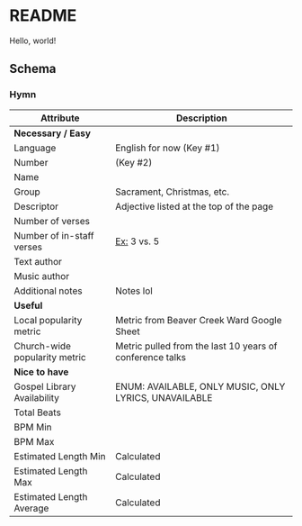 # README

Hello, world!

## Schema

### Hymn

| Attribute                     | Description                                                                                          |
| ----------------------------- | ---------------------------------------------------------------------------------------------------- |
| **Necessary / Easy**          |                                                                                                      |
| Language                      | English for now (Key #1)                                                                             |
| Number                        | (Key #2)                                                                                             |
| Name                          |                                                                                                      |
| Group                         | Sacrament, Christmas, etc.                                                                           |
| Descriptor                    | Adjective listed at the top of the page                                                              |
| Number of verses              |                                                                                                      |
| Number of in-staff verses     | [Ex:](https://www.churchofjesuschrist.org/study/manual/hymns/an-angel-from-on-high?lang=eng) 3 vs. 5 |
| Text author                   |                                                                                                      |
| Music author                  |                                                                                                      |
| Additional notes              | Notes lol                                                                                            |
| **Useful**                    |                                                                                                      |
| Local popularity metric       | Metric from Beaver Creek Ward Google Sheet                                                           |
| Church-wide popularity metric | Metric pulled from the last 10 years of conference talks                                             |
| **Nice to have**              |                                                                                                      |
| Gospel Library Availability   | ENUM: AVAILABLE, ONLY MUSIC, ONLY LYRICS, UNAVAILABLE                                                |
| Total Beats                   |                                                                                                      |
| BPM Min                       |                                                                                                      |
| BPM Max                       |                                                                                                      |
| Estimated Length Min          | Calculated                                                                                           |
| Estimated Length Max          | Calculated                                                                                           |
| Estimated Length Average      | Calculated                                                                                           |


